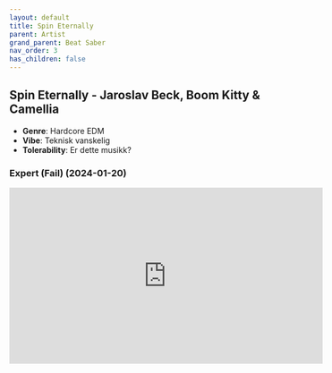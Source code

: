 ```yaml
---
layout: default
title: Spin Eternally
parent: Artist
grand_parent: Beat Saber
nav_order: 3
has_children: false
---
```


## Spin Eternally - Jaroslav Beck, Boom Kitty & Camellia
- **Genre**: Hardcore EDM
- **Vibe**: Teknisk vanskelig
- **Tolerability**: Er dette musikk?


### Expert (Fail) (2024-01-20)

<iframe width="560" height="315" src="https://www.youtube.com/embed/yDQaxunesF0?si=kK4lrMARYXlzzrIM" title="YouTube video player" frameborder="0" allow="accelerometer; autoplay; clipboard-write; encrypted-media; gyroscope; picture-in-picture; web-share" allowfullscreen></iframe>

